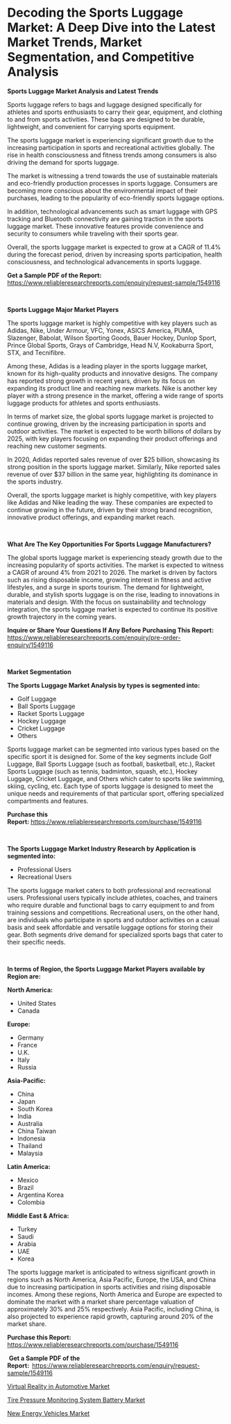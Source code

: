<p><h1>Decoding the Sports Luggage Market: A Deep Dive into the Latest Market Trends, Market Segmentation, and Competitive Analysis</h1></p><p><strong>Sports Luggage Market Analysis and Latest Trends</strong></p>
<p><p>Sports luggage refers to bags and luggage designed specifically for athletes and sports enthusiasts to carry their gear, equipment, and clothing to and from sports activities. These bags are designed to be durable, lightweight, and convenient for carrying sports equipment.</p><p>The sports luggage market is experiencing significant growth due to the increasing participation in sports and recreational activities globally. The rise in health consciousness and fitness trends among consumers is also driving the demand for sports luggage.</p><p>The market is witnessing a trend towards the use of sustainable materials and eco-friendly production processes in sports luggage. Consumers are becoming more conscious about the environmental impact of their purchases, leading to the popularity of eco-friendly sports luggage options.</p><p>In addition, technological advancements such as smart luggage with GPS tracking and Bluetooth connectivity are gaining traction in the sports luggage market. These innovative features provide convenience and security to consumers while traveling with their sports gear.</p><p>Overall, the sports luggage market is expected to grow at a CAGR of 11.4% during the forecast period, driven by increasing sports participation, health consciousness, and technological advancements in sports luggage.</p></p>
<p><strong>Get a Sample PDF of the Report:&nbsp;</strong> <a href="https://www.reliableresearchreports.com/enquiry/request-sample/1549116">https://www.reliableresearchreports.com/enquiry/request-sample/1549116</a></p>
<p>&nbsp;</p>
<p><strong>Sports Luggage Major Market Players</strong></p>
<p><p>The sports luggage market is highly competitive with key players such as Adidas, Nike, Under Armour, VFC, Yonex, ASICS America, PUMA, Slazenger, Babolat, Wilson Sporting Goods, Bauer Hockey, Dunlop Sport, Prince Global Sports, Grays of Cambridge, Head N.V, Kookaburra Sport, STX, and Tecnifibre.</p><p>Among these, Adidas is a leading player in the sports luggage market, known for its high-quality products and innovative designs. The company has reported strong growth in recent years, driven by its focus on expanding its product line and reaching new markets. Nike is another key player with a strong presence in the market, offering a wide range of sports luggage products for athletes and sports enthusiasts.</p><p>In terms of market size, the global sports luggage market is projected to continue growing, driven by the increasing participation in sports and outdoor activities. The market is expected to be worth billions of dollars by 2025, with key players focusing on expanding their product offerings and reaching new customer segments.</p><p>In 2020, Adidas reported sales revenue of over $25 billion, showcasing its strong position in the sports luggage market. Similarly, Nike reported sales revenue of over $37 billion in the same year, highlighting its dominance in the sports industry.</p><p>Overall, the sports luggage market is highly competitive, with key players like Adidas and Nike leading the way. These companies are expected to continue growing in the future, driven by their strong brand recognition, innovative product offerings, and expanding market reach.</p></p>
<p>&nbsp;</p>
<p><strong>What Are The Key Opportunities For Sports Luggage Manufacturers?</strong></p>
<p><p>The global sports luggage market is experiencing steady growth due to the increasing popularity of sports activities. The market is expected to witness a CAGR of around 4% from 2021 to 2026. The market is driven by factors such as rising disposable income, growing interest in fitness and active lifestyles, and a surge in sports tourism. The demand for lightweight, durable, and stylish sports luggage is on the rise, leading to innovations in materials and design. With the focus on sustainability and technology integration, the sports luggage market is expected to continue its positive growth trajectory in the coming years.</p></p>
<p><strong>Inquire or Share Your Questions If Any Before Purchasing This Report:</strong> <a href="https://www.reliableresearchreports.com/enquiry/pre-order-enquiry/1549116">https://www.reliableresearchreports.com/enquiry/pre-order-enquiry/1549116</a></p>
<p>&nbsp;</p>
<p><strong>Market Segmentation</strong></p>
<p><strong>The Sports Luggage Market Analysis by types is segmented into:</strong></p>
<p><ul><li>Golf Luggage</li><li>Ball Sports Luggage</li><li>Racket Sports Luggage</li><li>Hockey Luggage</li><li>Cricket Luggage</li><li>Others</li></ul></p>
<p><p>Sports luggage market can be segmented into various types based on the specific sport it is designed for. Some of the key segments include Golf Luggage, Ball Sports Luggage (such as football, basketball, etc.), Racket Sports Luggage (such as tennis, badminton, squash, etc.), Hockey Luggage, Cricket Luggage, and Others which cater to sports like swimming, skiing, cycling, etc. Each type of sports luggage is designed to meet the unique needs and requirements of that particular sport, offering specialized compartments and features.</p></p>
<p><strong>Purchase this Report:&nbsp;</strong><a href="https://www.reliableresearchreports.com/purchase/1549116">https://www.reliableresearchreports.com/purchase/1549116</a></p>
<p>&nbsp;</p>
<p><strong>The Sports Luggage Market Industry Research by Application is segmented into:</strong></p>
<p><ul><li>Professional Users</li><li>Recreational Users</li></ul></p>
<p><p>The sports luggage market caters to both professional and recreational users. Professional users typically include athletes, coaches, and trainers who require durable and functional bags to carry equipment to and from training sessions and competitions. Recreational users, on the other hand, are individuals who participate in sports and outdoor activities on a casual basis and seek affordable and versatile luggage options for storing their gear. Both segments drive demand for specialized sports bags that cater to their specific needs.</p></p>
<p>&nbsp;</p>
<p><strong>In terms of Region, the Sports Luggage Market Players available by Region are:</strong></p>
<p>
    <p> <strong> North America: </strong>
        <ul>
            <li>United States</li>
            <li>Canada</li>
        </ul>
        </p> 
    <p> <strong> Europe: </strong>
        <ul>
            <li>Germany</li>
            <li>France</li>
            <li>U.K.</li>
            <li>Italy</li>
            <li>Russia</li>
        </ul>
        </p> 
    <p> <strong> Asia-Pacific: </strong>
        <ul>
            <li>China</li>
            <li>Japan</li>
            <li>South Korea</li>
            <li>India</li>
            <li>Australia</li>
            <li>China Taiwan</li>
            <li>Indonesia</li>
            <li>Thailand</li>
            <li>Malaysia</li>
        </ul>
        </p> 
    <p> <strong> Latin America: </strong>
        <ul>
            <li>Mexico</li>
            <li>Brazil</li>
            <li>Argentina Korea</li>
            <li>Colombia</li>
        </ul>
        </p> 
    <p> <strong> Middle East & Africa: </strong>
        <ul>
            <li>Turkey</li>
            <li>Saudi</li>
            <li>Arabia</li>
            <li>UAE</li>
            <li>Korea</li>
        </ul>
    </p>
    </p>
<p><p>The sports luggage market is anticipated to witness significant growth in regions such as North America, Asia Pacific, Europe, the USA, and China due to increasing participation in sports activities and rising disposable incomes. Among these regions, North America and Europe are expected to dominate the market with a market share percentage valuation of approximately 30% and 25% respectively. Asia Pacific, including China, is also projected to experience rapid growth, capturing around 20% of the market share.</p></p>
<p><strong>Purchase this Report: </strong><a href="https://www.reliableresearchreports.com/purchase/1549116">https://www.reliableresearchreports.com/purchase/1549116</a></p>
<p>&nbsp;<strong>Get a Sample PDF of the Report:&nbsp;&nbsp;</strong><a href="https://www.reliableresearchreports.com/enquiry/request-sample/1549116">https://www.reliableresearchreports.com/enquiry/request-sample/1549116</a></p>
<p><strong></strong></p>
<p><p><a href="https://meowing-lemming-dd3.notion.site/Virtual-Reality-in-Automotive-Market-Offer-Valuable-Insights-into-Market-Size-Market-Share-Market--067ff75b89d24a81bab0184f673d9974">Virtual Reality in Automotive Market</a></p><p><a href="https://cute-banjo-8ca.notion.site/Tire-Pressure-Monitoring-System-Battery-Market-Size-Focuses-on-Market-Dynamics-In-Depth-Analysis-an-aa123f87e3694e568686f1b31c010736">Tire Pressure Monitoring System Battery Market</a></p><p><a href="https://shimmer-gardenia-37a.notion.site/Global-New-Energy-Vehicles-Market-Size-and-Market-Trends-Insights-and-Projections-from-2024-to-2031-cccc077bb22343deadbc4c17b4f0b45c">New Energy Vehicles Market</a></p></p>